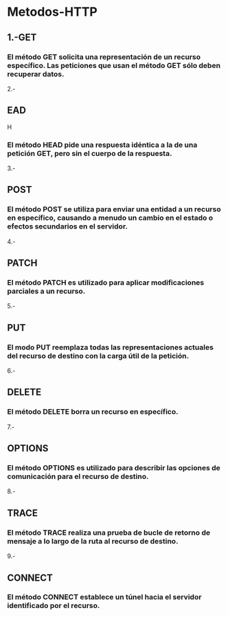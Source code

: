 <h1>Metodos-HTTP</h1>


<h2>1.-GET</h2>
<h3>El método GET  solicita una representación de un recurso específico. Las peticiones que usan el método GET sólo deben recuperar datos.</h3>

2.-<h2>EAD</h2>H
<h3>El método HEAD pide una respuesta idéntica a la de una petición GET, pero sin el cuerpo de la respuesta.</h3>

3.-<h2>POST</h2>
<h3>El método POST se utiliza para enviar una entidad a un recurso en específico, causando a menudo un cambio en el estado o efectos secundarios en el servidor.</h3>

4.-<h2>PATCH</h2>
<h3>El método PATCH  es utilizado para aplicar modificaciones parciales a un recurso.</h3>

5.-<h2>PUT</h2>
<h3>El modo PUT reemplaza todas las representaciones actuales del recurso de destino con la carga útil de la petición.</h3>

6.-<h2>DELETE</h2>
<h3>El método DELETE borra un recurso en específico.</h3>

7.-<h2>OPTIONS</h2>
<h3>El método OPTIONS es utilizado para describir las opciones de comunicación para el recurso de destino.</h3>

8.-<h2>TRACE</h2>
<h3>El método TRACE  realiza una prueba de bucle de retorno de mensaje a lo largo de la ruta al recurso de destino.
</h3>
9.-<h2>CONNECT</h2>
<h3>El método CONNECT establece un túnel hacia el servidor identificado por el recurso.</h3>

